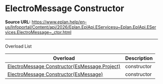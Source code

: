 # ElectroMessage Constructor

**Source URL:** https://www.eplan.help/en-us/Infoportal/Content/api/2026/Eplan.EplApi.EServicesu~Eplan.EplApi.EServices.ElectroMessage~_ctor.html

---

Overload List

| Overload | Description |
| --- | --- |
| [ElectroMessage Constructor(EsMessage,Project)](Eplan.EplApi.EServicesu~Eplan.EplApi.EServices.ElectroMessage~_ctor(EsMessage,Project).html) | constructor |
| [ElectroMessage Constructor(EsMessage)](Eplan.EplApi.EServicesu~Eplan.EplApi.EServices.ElectroMessage~_ctor(EsMessage).html) | constructor |
